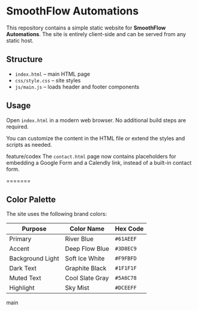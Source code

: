 # SmoothFlow Automations

This repository contains a simple static website for **SmoothFlow Automations**. The site is entirely client-side and can be served from any static host.

## Structure

- `index.html` – main HTML page
- `css/style.css` – site styles
- `js/main.js` – loads header and footer components

## Usage

Open `index.html` in a modern web browser. No additional build steps are required.

You can customize the content in the HTML file or extend the styles and scripts as needed.

feature/codex
The `contact.html` page now contains placeholders for embedding a Google Form and a Calendly link, instead of a built-in contact form.

=======
## Color Palette

The site uses the following brand colors:

| Purpose | Color Name | Hex Code |
| ------- | ---------- | -------- |
| Primary | River Blue | `#61AEEF` |
| Accent | Deep Flow Blue | `#3D8EC9` |
| Background Light | Soft Ice White | `#F9FBFD` |
| Dark Text | Graphite Black | `#1F1F1F` |
| Muted Text | Cool Slate Gray | `#5A6C78` |
| Highlight | Sky Mist | `#DCEEFF` |

main
